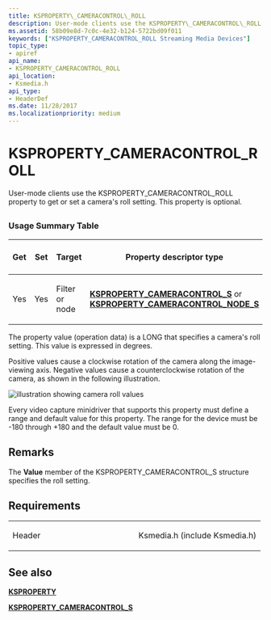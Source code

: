 ```yaml
---
title: KSPROPERTY\_CAMERACONTROL\_ROLL
description: User-mode clients use the KSPROPERTY\_CAMERACONTROL\_ROLL property to get or set a camera's roll setting. This property is optional.
ms.assetid: 58b09e8d-7c0c-4e32-b124-5722bd09f011
keywords: ["KSPROPERTY_CAMERACONTROL_ROLL Streaming Media Devices"]
topic_type:
- apiref
api_name:
- KSPROPERTY_CAMERACONTROL_ROLL
api_location:
- Ksmedia.h
api_type:
- HeaderDef
ms.date: 11/28/2017
ms.localizationpriority: medium
---
```


# KSPROPERTY\_CAMERACONTROL\_ROLL


User-mode clients use the KSPROPERTY\_CAMERACONTROL\_ROLL property to get or set a camera's roll setting. This property is optional.

## <span id="ddk_ksproperty_cameracontrol_roll_ks"></span><span id="DDK_KSPROPERTY_CAMERACONTROL_ROLL_KS"></span>


### Usage Summary Table

<table>
<colgroup>
<col width="20%" />
<col width="20%" />
<col width="20%" />
<col width="20%" />
<col width="20%" />
</colgroup>
<thead>
<tr class="header">
<th>Get</th>
<th>Set</th>
<th>Target</th>
<th>Property descriptor type</th>
<th>Property value type</th>
</tr>
</thead>
<tbody>
<tr class="odd">
<td><p>Yes</p></td>
<td><p>Yes</p></td>
<td><p>Filter or node</p></td>
<td><p><a href="https://docs.microsoft.com/windows-hardware/drivers/ddi/content/ksmedia/ns-ksmedia-ksproperty_cameracontrol_s" data-raw-source="[&lt;strong&gt;KSPROPERTY_CAMERACONTROL_S&lt;/strong&gt;](https://docs.microsoft.com/windows-hardware/drivers/ddi/content/ksmedia/ns-ksmedia-ksproperty_cameracontrol_s)"><strong>KSPROPERTY_CAMERACONTROL_S</strong></a> or <a href="https://docs.microsoft.com/windows-hardware/drivers/ddi/content/ksmedia/ns-ksmedia-ksproperty_cameracontrol_node_s" data-raw-source="[&lt;strong&gt;KSPROPERTY_CAMERACONTROL_NODE_S&lt;/strong&gt;](https://docs.microsoft.com/windows-hardware/drivers/ddi/content/ksmedia/ns-ksmedia-ksproperty_cameracontrol_node_s)"><strong>KSPROPERTY_CAMERACONTROL_NODE_S</strong></a></p></td>
<td><p>LONG</p></td>
</tr>
</tbody>
</table>

 

The property value (operation data) is a LONG that specifies a camera's roll setting. This value is expressed in degrees.

Positive values cause a clockwise rotation of the camera along the image-viewing axis. Negative values cause a counterclockwise rotation of the camera, as shown in the following illustration.

![illustration showing camera roll values](images/cam-roll-1.png)

Every video capture minidriver that supports this property must define a range and default value for this property. The range for the device must be -180 through +180 and the default value must be 0.

Remarks
-------

The **Value** member of the KSPROPERTY\_CAMERACONTROL\_S structure specifies the roll setting.

Requirements
------------

<table>
<colgroup>
<col width="50%" />
<col width="50%" />
</colgroup>
<tbody>
<tr class="odd">
<td><p>Header</p></td>
<td>Ksmedia.h (include Ksmedia.h)</td>
</tr>
</tbody>
</table>

## See also


[**KSPROPERTY**](https://docs.microsoft.com/windows-hardware/drivers/ddi/content/ks/ns-ks-ksidentifier)

[**KSPROPERTY\_CAMERACONTROL\_S**](https://docs.microsoft.com/windows-hardware/drivers/ddi/content/ksmedia/ns-ksmedia-ksproperty_cameracontrol_s)

 

 







